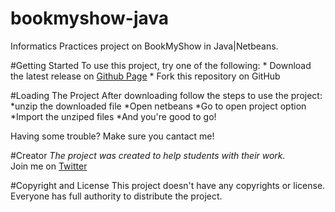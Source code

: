 # bookmyshow-java
Informatics Practices project on BookMyShow in Java|Netbeans.

#Getting Started
To use this project, try one of the following:
    * Download the latest release on [Github Page](https://github.com/AkashVevo/bookmyshow-java/)
    * Fork this repository on GitHub

#Loading The Project
After downloading follow the steps to use the project:
  *unzip the downloaded file
  *Open netbeans
  *Go to open project option
  *Import the unziped files
  *And you're good to go!
  
 Having some trouble? Make sure you cantact me!

#Creator
*The project was created to help students with their work.*
<br/>Join me on [Twitter](http://twitter.com/akashsaha04)
     
#Copyright and License
This project doesn't have any  copyrights or license. Everyone has full authority to distribute the project.
